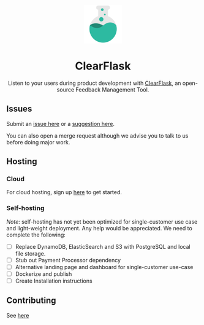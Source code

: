 <p align="center">
  <a href="https://clearflask.com/" rel="noopener" target="_blank">
    <img width="100" src="./clearflask-resources/clearflask-logo.svg" alt="ClearFlask logo">
  </a>
</p>

<h1 align="center">ClearFlask</h1>

<div align="center">

Listen to your users during product development with [ClearFlask](https://clearflask.com/),
an open-source Feedback Management Tool.

</div>

## Issues

Submit an [issue here](https://feedback.clearflask.com/issue) or
a [suggestion here](https://feedback.clearflask.com/feedback).

You can also open a merge request although we advise you to talk to us before doing major work.

## Hosting

### Cloud

For cloud hosting, sign up [here](https://clearflask.com/signup) to get started.

### Self-hosting

*Note*: self-hosting has not yet been optimized for single-customer use case and light-weight deployment. Any help would
be appreciated. We need to complete the following:

- [ ] Replace DynamoDB, ElasticSearch and S3 with PostgreSQL and local file storage.
- [ ] Stub out Payment Processor dependency
- [ ] Alternative landing page and dashboard for single-customer use-case
- [ ] Dockerize and publish
- [ ] Create Installation instructions

## Contributing

See [here](CONTRIBUTING.md)
